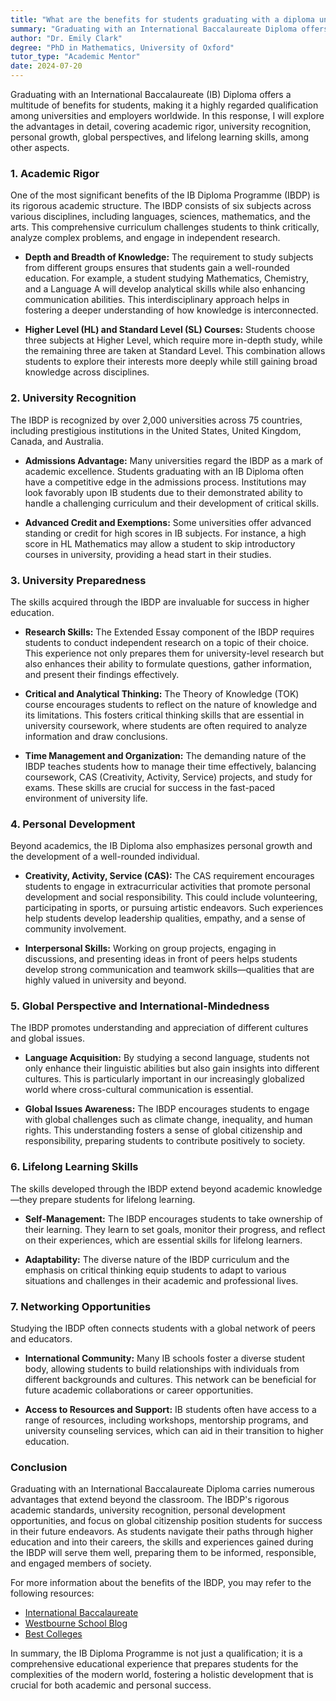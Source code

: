 ```yaml
---
title: "What are the benefits for students graduating with a diploma under the International Baccalaureate?"
summary: "Graduating with an International Baccalaureate Diploma offers academic rigor, global recognition, personal growth, and essential lifelong learning skills."
author: "Dr. Emily Clark"
degree: "PhD in Mathematics, University of Oxford"
tutor_type: "Academic Mentor"
date: 2024-07-20
---
```


Graduating with an International Baccalaureate (IB) Diploma offers a multitude of benefits for students, making it a highly regarded qualification among universities and employers worldwide. In this response, I will explore the advantages in detail, covering academic rigor, university recognition, personal growth, global perspectives, and lifelong learning skills, among other aspects. 

### 1. Academic Rigor

One of the most significant benefits of the IB Diploma Programme (IBDP) is its rigorous academic structure. The IBDP consists of six subjects across various disciplines, including languages, sciences, mathematics, and the arts. This comprehensive curriculum challenges students to think critically, analyze complex problems, and engage in independent research. 

- **Depth and Breadth of Knowledge:** The requirement to study subjects from different groups ensures that students gain a well-rounded education. For example, a student studying Mathematics, Chemistry, and a Language A will develop analytical skills while also enhancing communication abilities. This interdisciplinary approach helps in fostering a deeper understanding of how knowledge is interconnected.

- **Higher Level (HL) and Standard Level (SL) Courses:** Students choose three subjects at Higher Level, which require more in-depth study, while the remaining three are taken at Standard Level. This combination allows students to explore their interests more deeply while still gaining broad knowledge across disciplines.

### 2. University Recognition

The IBDP is recognized by over 2,000 universities across 75 countries, including prestigious institutions in the United States, United Kingdom, Canada, and Australia. 

- **Admissions Advantage:** Many universities regard the IBDP as a mark of academic excellence. Students graduating with an IB Diploma often have a competitive edge in the admissions process. Institutions may look favorably upon IB students due to their demonstrated ability to handle a challenging curriculum and their development of critical skills.

- **Advanced Credit and Exemptions:** Some universities offer advanced standing or credit for high scores in IB subjects. For instance, a high score in HL Mathematics may allow a student to skip introductory courses in university, providing a head start in their studies.

### 3. University Preparedness

The skills acquired through the IBDP are invaluable for success in higher education.

- **Research Skills:** The Extended Essay component of the IBDP requires students to conduct independent research on a topic of their choice. This experience not only prepares them for university-level research but also enhances their ability to formulate questions, gather information, and present their findings effectively.

- **Critical and Analytical Thinking:** The Theory of Knowledge (TOK) course encourages students to reflect on the nature of knowledge and its limitations. This fosters critical thinking skills that are essential in university coursework, where students are often required to analyze information and draw conclusions.

- **Time Management and Organization:** The demanding nature of the IBDP teaches students how to manage their time effectively, balancing coursework, CAS (Creativity, Activity, Service) projects, and study for exams. These skills are crucial for success in the fast-paced environment of university life.

### 4. Personal Development

Beyond academics, the IB Diploma also emphasizes personal growth and the development of a well-rounded individual.

- **Creativity, Activity, Service (CAS):** The CAS requirement encourages students to engage in extracurricular activities that promote personal development and social responsibility. This could include volunteering, participating in sports, or pursuing artistic endeavors. Such experiences help students develop leadership qualities, empathy, and a sense of community involvement.

- **Interpersonal Skills:** Working on group projects, engaging in discussions, and presenting ideas in front of peers helps students develop strong communication and teamwork skills—qualities that are highly valued in university and beyond.

### 5. Global Perspective and International-Mindedness

The IBDP promotes understanding and appreciation of different cultures and global issues.

- **Language Acquisition:** By studying a second language, students not only enhance their linguistic abilities but also gain insights into different cultures. This is particularly important in our increasingly globalized world where cross-cultural communication is essential.

- **Global Issues Awareness:** The IBDP encourages students to engage with global challenges such as climate change, inequality, and human rights. This understanding fosters a sense of global citizenship and responsibility, preparing students to contribute positively to society.

### 6. Lifelong Learning Skills

The skills developed through the IBDP extend beyond academic knowledge—they prepare students for lifelong learning.

- **Self-Management:** The IBDP encourages students to take ownership of their learning. They learn to set goals, monitor their progress, and reflect on their experiences, which are essential skills for lifelong learners.

- **Adaptability:** The diverse nature of the IBDP curriculum and the emphasis on critical thinking equip students to adapt to various situations and challenges in their academic and professional lives.

### 7. Networking Opportunities

Studying the IBDP often connects students with a global network of peers and educators.

- **International Community:** Many IB schools foster a diverse student body, allowing students to build relationships with individuals from different backgrounds and cultures. This network can be beneficial for future academic collaborations or career opportunities.

- **Access to Resources and Support:** IB students often have access to a range of resources, including workshops, mentorship programs, and university counseling services, which can aid in their transition to higher education.

### Conclusion

Graduating with an International Baccalaureate Diploma carries numerous advantages that extend beyond the classroom. The IBDP's rigorous academic standards, university recognition, personal development opportunities, and focus on global citizenship position students for success in their future endeavors. As students navigate their paths through higher education and into their careers, the skills and experiences gained during the IBDP will serve them well, preparing them to be informed, responsible, and engaged members of society.

For more information about the benefits of the IBDP, you may refer to the following resources:
- [International Baccalaureate](https://www.ibo.org/benefits/benefits-for-students/)
- [Westbourne School Blog](https://westbourneschool.com/blog/what-are-the-benefits-of-the-ib-diploma-programme/)
- [Best Colleges](https://www.bestcolleges.com/blog/ib-program/)

In summary, the IB Diploma Programme is not just a qualification; it is a comprehensive educational experience that prepares students for the complexities of the modern world, fostering a holistic development that is crucial for both academic and personal success.
    
